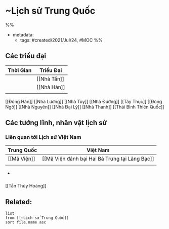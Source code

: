# ~Lịch sử Trung Quốc

%% 
- metadata:
	- tags: #created/2021/Jul/24, #MOC 
%%

## Các triều đại
| Thời Gian | Triều Đại   |
| --------- | ----------- |
|           | [[Nhà Tần]] |
|           | [[Nhà Hán]] |
|           |             |

[[Đông Hán]]
[[Nhà Lương]]
[[Nhà Tùy]]
[[Nhà Đường]]
[[Tây Thục]]
[[Đông Ngô]]
[[Nhà Nguyên]]
[[Nhà Đại Lý]]
[[Nhà Thanh]]
[[Thái Bình Thiên Quốc]]

## Các tướng lĩnh, nhân vật lịch sử
### Liên quan tới Lịch sử Việt Nam
| Trung Quốc  | Việt Nam                                       |
| ----------- | ---------------------------------------------- |
| [[Mã Viện]] | [[Mã Viện đánh bại Hai Bà Trưng tại Lãng Bạc]] |
|             |                                                |
- 
###
[[Tần Thủy Hoàng]]

## Related:
```dataview
list
from [[~Lịch sử Trung Quốc]]
sort file.name asc
```
